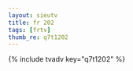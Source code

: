 ```yaml
--- 
layout: sieutv
title: fr 202
tags: [frtv]
thumb_re: q7t1202
---
```

{% include tvadv key="q7t1202" %} 

